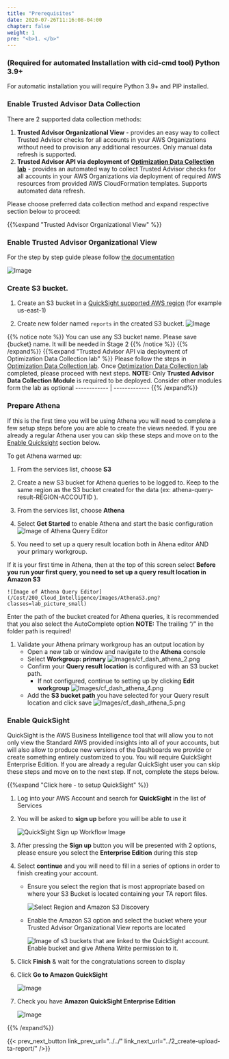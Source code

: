 ```yaml
---
title: "Prerequisites"
date: 2020-07-26T11:16:08-04:00
chapter: false
weight: 1
pre: "<b>1. </b>"
---
```



### (Required for automated Installation with cid-cmd tool) Python 3.9+
For automatic installation you will require Python 3.9+ and PIP installed.

### Enable Trusted Advisor Data Collection
There are 2 supported data collection methods:
1. **Trusted Advisor Organizational View** - provides an easy way to collect Trusted Advisor checks for all accounts in your AWS Organizations without need to provision any additional resources. Only manual data refresh is supported.
2. **Trusted Advisor API via deployment of [Optimization Data Collection lab](https://wellarchitectedlabs.com/cost/300_labs/300_optimization_data_collection/)** - provides an automated way to collect Trusted Advisor checks for all accounts in your AWS Organizations via deployment of required AWS resources from provided AWS CloudFormation templates. Supports automated data refresh.

Please choose preferred data collection method and expand respective section below to proceed:

{{%expand "Trusted Advisor Organizational View" %}}

### Enable Trusted Advisor Organizational View

For the step by step guide please follow [the documentation](https://docs.aws.amazon.com/awssupport/latest/user/organizational-view.html#enable-organizational-view)

![Image](/Cost/200_Cloud_Intelligence/Images/tao/TA_org_view_enable.png?classes=lab_picture_small)

### Create S3 bucket.

1. Create an S3 bucket in a [QuickSight supported AWS region](https://docs.aws.amazon.com/quicksight/latest/user/regions.html) (for example us-east-1)

2. Create new folder named `reports` in the created S3 bucket.
    ![Image](/Cost/200_Cloud_Intelligence/Images/tao/S3-upload-report.png?classes=lab_picture_small)

{{% notice note %}}
You can use any S3 bucket name. Please save {bucket} name. It will be needed in Stage 2
{{% /notice %}}
{{% /expand%}}
{{%expand "Trusted Advisor API via deployment of Optimization Data Collection lab" %}}
Please follow the steps in [Optimization Data Collection lab](https://wellarchitectedlabs.com/cost/300_labs/300_optimization_data_collection/). Once [Optimization Data Collection lab](https://wellarchitectedlabs.com/cost/300_labs/300_optimization_data_collection/) completed, please proceed with next steps. 
**NOTE:** Only **Trusted Advisor Data Collection Module** is required to be deployed. Consider other modules form the lab as optional
    ------------ | -------------
{{% /expand%}}
### Prepare Athena
If this is the first time you will be using Athena you will need to complete a few setup steps before you are able to create the views needed. If you are already a regular Athena user you can skip these steps and move on to the [Enable Quicksight](#enable-quicksight) section below.

To get Athena warmed up:

1. From the services list, choose **S3**

1. Create a new S3 bucket for Athena queries to be logged to. Keep to the same region as the S3 bucket created for the data (ex: athena-query-result-REGION-ACCOUTID ).

1. From the services list, choose **Athena**

1. Select **Get Started** to enable Athena and start the basic configuration
    ![Image of Athena Query Editor](/Cost/200_Cloud_Intelligence/Images/Athena-GetStarted.png?classes=lab_picture_small)

1. You need to set up a query result location both in Ahena editor AND your primary workgroup. 

If it is your first time in Athena, then at the top of this screen select **Before you run your first query, you need to set up a query result location in Amazon S3**

    ![Image of Athena Query Editor](/Cost/200_Cloud_Intelligence/Images/AthenaS3.png?classes=lab_picture_small)

Enter the path of the bucket created for Athena queries, it is recommended that you also select the AutoComplete option **NOTE:** The trailing “/” in the folder path is required!

1. Validate your Athena primary workgroup has an output location by  
    - Open a new tab or window and navigate to the **Athena** console
    - Select **Workgroup: primary**
![Images/cf_dash_athena_2.png](/Cost/200_Cloud_Intelligence/Images/cf_dash_athena_2.png?classes=lab_picture_small)
    - Confirm your **Query result location** is configured with an S3 bucket path. 
        - If not configured, continue to setting up by clicking **Edit workgroup**
![Images/cf_dash_athena_4.png](/Cost/200_Cloud_Intelligence/Images/cf_dash_athena_4.png?classes=lab_picture_small)
    - Add the **S3 bucket path** you have selected for your Query result location and click save
![Images/cf_dash_athena_5.png](/Cost/200_Cloud_Intelligence/Images/cf_dash_athena_5.png?classes=lab_picture_small)

### Enable QuickSight 
QuickSight is the AWS Business Intelligence tool that will allow you to not only view the Standard AWS provided insights into all of your accounts, but will also allow to produce new versions of the Dashboards we provide or create something entirely customized to you. You will require QuickSight Enterprise Edition. If you are already a regular QuickSight user you can skip these steps and move on to the next step. If not, complete the steps below.

{{%expand "Click here - to setup QuickSight" %}}
1. Log into your AWS Account and search for **QuickSight** in the list of Services

1. You will be asked to **sign up** before you will be able to use it

    ![QuickSight Sign up Workflow Image](/Cost/200_Cloud_Intelligence/Images/QS-signup.png?classes=lab_picture_small)

1. After pressing the **Sign up** button you will be presented with 2 options, please ensure you select the **Enterprise Edition** during this step

1. Select **continue** and you will need to fill in a series of options in order to finish creating your account. 

    + Ensure you select the region that is most appropriate based on where your S3 Bucket is located containing your TA report files.

        ![Select Region and Amazon S3 Discovery](/Cost/200_Cloud_Intelligence/Images/QS-s3.png?classes=lab_picture_small)
    
    + Enable the Amazon S3 option and select the bucket where your Trusted Advisor Organizational View reports are located

        ![Image of s3 buckets that are linked to the QuickSight account. Enable bucket and give Athena Write permission to it.](/Cost/200_Cloud_Intelligence/Images/QS-s3-bucket.png?classes=lab_picture_small)

1. Click **Finish** & wait for the congratulations screen to display

1. Click **Go to Amazon QuickSight**

    ![Image](/Cost/200_Cloud_Intelligence/Images/QS-Congrats.png?classes=lab_picture_small)

1. Check you have **Amazon QuickSight Enterprise Edition**

    ![Image](/Cost/200_Cloud_Intelligence/Images/QS-enterprise.png?classes=lab_picture_small)

{{% /expand%}}

{{< prev_next_button link_prev_url="../../" link_next_url="../2_create-upload-ta-report/" />}}
